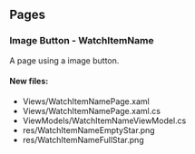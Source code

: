 ﻿## Pages

<!--{[{-->
### Image Button - WatchItemName
A page using a image button.
#### New files:
* Views/WatchItemNamePage.xaml
* Views/WatchItemNamePage.xaml.cs
* ViewModels/WatchItemNameViewModel.cs
* res/WatchItemNameEmptyStar.png
* res/WatchItemNameFullStar.png
<!--}]}-->